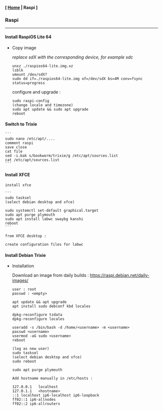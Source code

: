 <link href="../style.css" rel="stylesheet"></link>

**[ [Home](../index.html) | Raspi ]**

### Raspi

---

#### Install RaspiOS Lite 64

* Copy image

    *replace sdX with the corresponding device, for example sdc*

    ```
    unxz ./raspios64-lite.img.xz
    lsblk
    umount /dev/sdX?
    sudo dd if=./raspios64-lite.img of=/dev/sdX bs=4M conv=fsync status=progress
    ```

    configure and upgrade :

    ```
    sudo raspi-config
    (change locale and timezone)
    sudo apt update && sudo apt upgrade
    reboot
    ```


#### Switch to Trixie
    
    ```
    sudo nano /etc/apt/....
    comment raspi
    save close
    cat file
    sed -i.bak s/bookworm/trixie/g /etc/apt/sources.list
    cat /etc/apt/sources.list
    ```


#### Install XFCE

    install xfce
    
    ```
    sudo tasksel
    (select debian desktop and xfce)
    
    sudo systemctl set-default graphical.target
    sudo apt purge plymouth
    sudo apt install labwc swaybg kanshi
    reboot
    ```
    
    from XFCE desktop :
    
    create configuration files for labwc
    

#### Install Debian Trixie

* Installation
    
    Download an image from daily builds : https://raspi.debian.net/daily-images/  
    
    ```
    user : root
    passwd : <empty>

    apt update && apt upgrade
    apt install sudo debconf kbd locales

    dpkg-reconfigure tzdata
    dpkg-reconfigure locales

    useradd -s /bin/bash -d /home/<username> -m <username>
    passwd <username>
    usermod -aG sudo <username>
    reboot

    (log as new user)
    sudo tasksel
    (select debian desktop and xfce)
    sudo reboot
    
    sudo apt purge plymouth

    Add hostname manually in /etc/hosts :

    127.0.0.1	localhost
    127.0.1.1	<hostname>
    ::1	localhost ip6-localhost ip6-loopback
    ff02::1	ip6-allnodes
    ff02::2	ip6-allrouters
    ```


